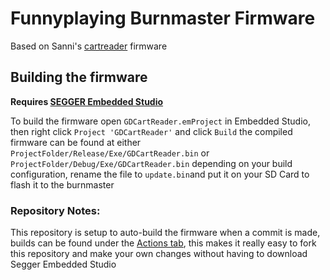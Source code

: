 # Funnyplaying Burnmaster Firmware

Based on Sanni's [cartreader](https://github.com/sanni/cartreader) firmware


## Building the firmware
**Requires [SEGGER Embedded Studio](https://www.segger.com/products/development-tools/embedded-studio/)**

To build the firmware open `GDCartReader.emProject` in Embedded Studio, then right click `Project 'GDCartReader'` and click `Build` the compiled firmware can be found at either `ProjectFolder/Release/Exe/GDCartReader.bin` or `ProjectFolder/Debug/Exe/GDCartReader.bin` depending on your build configuration, rename the file to `update.bin`and put it on your SD Card to flash it to the burnmaster

### Repository Notes:

This repository is setup to auto-build the firmware when a commit is made, builds can be found under the [Actions tab](https://github.com/HDR/Burnmaster-Firmware/actions), this makes it really easy to fork this repository and make your own changes without having to download Segger Embedded Studio
